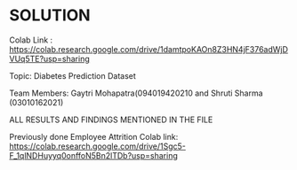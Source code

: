 # SOLUTION
Colab Link : https://colab.research.google.com/drive/1damtpoKAOn8Z3HN4jF376adWjDVUq5TE?usp=sharing

Topic: Diabetes Prediction Dataset

Team Members: Gaytri Mohapatra(094019420210 and Shruti Sharma (03010162021)

ALL RESULTS AND FINDINGS MENTIONED IN THE FILE

Previously done Employee Attrition Colab link: https://colab.research.google.com/drive/1Sgc5-F_1qlNDHuyyq0onffoN5Bn2lTDb?usp=sharing
